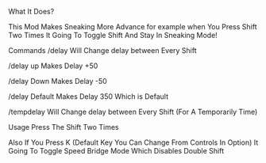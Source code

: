 What It Does?

This Mod Makes Sneaking More Advance for example when You Press Shift Two Times It Going To Toggle Shift And Stay In Sneaking Mode!

Commands
/delay Will Change delay between Every Shift

/delay up Makes Delay +50

/delay Down Makes Delay -50

/delay Default Makes Delay 350 Which is Default

/tempdelay Will Change delay between Every Shift (For A Temporarily Time)

Usage
Press The Shift Two Times

Also If You Press K (Default Key You Can Change From Controls In Option) It Going To Toggle Speed Bridge Mode Which Disables Double Shift

